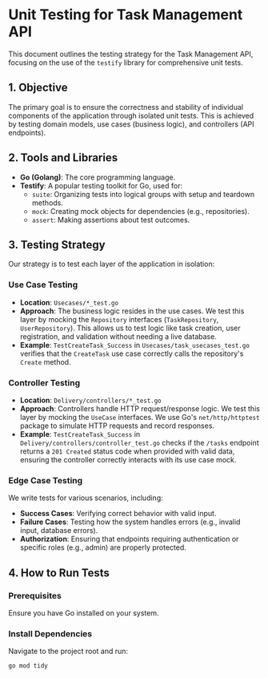 # Unit Testing for Task Management API

This document outlines the testing strategy for the Task Management API, focusing on the use of the `testify` library for comprehensive unit tests.

## 1. Objective

The primary goal is to ensure the correctness and stability of individual components of the application through isolated unit tests. This is achieved by testing domain models, use cases (business logic), and controllers (API endpoints).

## 2. Tools and Libraries

- **Go (Golang)**: The core programming language.
- **Testify**: A popular testing toolkit for Go, used for:
  - `suite`: Organizing tests into logical groups with setup and teardown methods.
  - `mock`: Creating mock objects for dependencies (e.g., repositories).
  - `assert`: Making assertions about test outcomes.

## 3. Testing Strategy

Our strategy is to test each layer of the application in isolation:

### Use Case Testing

- **Location**: `Usecases/*_test.go`
- **Approach**: The business logic resides in the use cases. We test this layer by mocking the `Repository` interfaces (`TaskRepository`, `UserRepository`). This allows us to test logic like task creation, user registration, and validation without needing a live database.
- **Example**: `TestCreateTask_Success` in `Usecases/task_usecases_test.go` verifies that the `CreateTask` use case correctly calls the repository's `Create` method.

### Controller Testing

- **Location**: `Delivery/controllers/*_test.go`
- **Approach**: Controllers handle HTTP request/response logic. We test this layer by mocking the `UseCase` interfaces. We use Go's `net/http/httptest` package to simulate HTTP requests and record responses.
- **Example**: `TestCreateTask_Success` in `Delivery/controllers/controller_test.go` checks if the `/tasks` endpoint returns a `201 Created` status code when provided with valid data, ensuring the controller correctly interacts with its use case mock.

### Edge Case Testing

We write tests for various scenarios, including:

- **Success Cases**: Verifying correct behavior with valid input.
- **Failure Cases**: Testing how the system handles errors (e.g., invalid input, database errors).
- **Authorization**: Ensuring that endpoints requiring authentication or specific roles (e.g., admin) are properly protected.

## 4. How to Run Tests

### Prerequisites

Ensure you have Go installed on your system.

### Install Dependencies

Navigate to the project root and run:

```sh
go mod tidy
```
